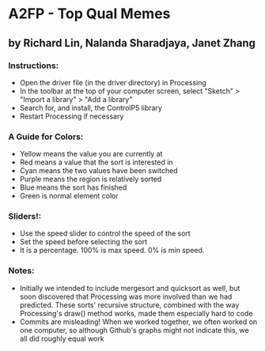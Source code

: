 A2FP - Top Qual Memes
===================
by Richard Lin, Nalanda Sharadjaya, Janet Zhang
-------------------------------------------------------------------
### Instructions:
* Open the driver file (in the driver directory) in Processing
* In the toolbar at the top of your computer screen, select "Sketch" > "Import a library" > "Add a library"
* Search for, and install, the ControlP5 library
* Restart Processing if necessary

### A Guide for Colors:
* Yellow means the value you are currently at
* Red means a value that the sort is interested in
* Cyan means the two values have been switched
* Purple means the region is relatively sorted
* Blue means the sort has finished
* Green is normal element color

### Sliders!:
* Use the speed slider to control the speed of the sort
* Set the speed before selecting the sort
* It is a percentage. 100% is max speed. 0% is min speed.

### Notes:
* Initially we intended to include mergesort and quicksort as well, but soon discovered that Processing was more involved than we had predicted. These sorts' recursive structure, combined with the way Processing's draw() method works, made them especially hard to code
* Commits are misleading! When we worked together, we often worked on one computer, so although Github's graphs might not indicate this, we all did roughly equal work
